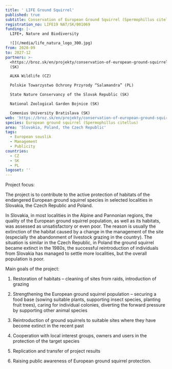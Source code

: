 ```yaml
---
title: ' LIFE Ground Squirrel'
published: true
subtitle: Conservation of European Ground Squirrel (Spermophillus citellus)
registration_no: LIFE19 NAT/SK/001069
funding: |-
  LIFE+, Nature and Biodiversity

  ![](/media/life_natura_logo_300.jpg)
from: 2020-09
to: 2027-12
partners: >-
  <https://broz.sk/en/projekty/conservation-of-european-ground-squirrel/>BROZ
  (SK) 

  ALKA Wildlife (CZ)

  Polskie Towarzystwo Ochrony Przyrody “Salamandra” (PL)

  State Nature Conservancy of the Slovak Republic (SK)

  National Zoological Garden Bojnice (SK)

  Comenius University Bratislava (SK)
web: 'https://broz.sk/en/projekty/conservation-of-european-ground-squirrel/'
species: European ground squirrel (Spermophillus citellus)
area: 'Slovakia, Poland, the Czech Republic'
tags:
  - European souslik
  - Management
  - Publicity
countries:
  - CZ
  - SK
  - PL
logoset: ''
---
```

Project focus:

The project is to contribute to the active protection of habitats of the endangered European ground squirrel species in selected localities in Slovakia, the Czech Republic and Poland.

In Slovakia, in most localities in the Alpine and Pannonian regions, the quality of the European ground squirrel population, as well as its habitats, was assessed as unsatisfactory or even poor. The reason is usually the extinction of the habitat caused by a change in the management of the site (especially the abandonment of livestock grazing in the country). The situation is similar in the Czech Republic, in Poland the ground squirrel became extinct in the 1980s, the successful reintroduction of individuals from Slovakia has managed to settle more localities, but the overall population is poor.

Main goals of the project:

1. Restoration of habitats – cleaning of sites from raids, introduction of grazing

2. Strengthening the European ground squirrel population – securing a food base (sowing suitable plants, supporting insect species, planting fruit trees), caring for individual colonies, diverting the forward pressure by supporting other animal species

3. Reintroduction of ground squirrels to suitable sites where they have become extinct in the recent past

4. Cooperation with local interest groups, owners and users in the protection of the target species

5. Replication and transfer of project results

6. Raising public awareness of European ground squirrel protection.
